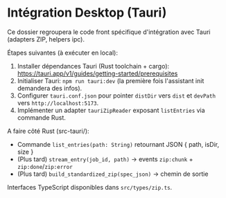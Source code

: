 # Intégration Desktop (Tauri)

Ce dossier regroupera le code front spécifique d'intégration avec Tauri (adapters ZIP, helpers ipc).

Étapes suivantes (à exécuter en local):
1. Installer dépendances Tauri (Rust toolchain + cargo): https://tauri.app/v1/guides/getting-started/prerequisites
2. Initialiser Tauri: `npm run tauri:dev` (la première fois l'assistant init demandera des infos).
3. Configurer `tauri.conf.json` pour pointer `distDir` vers `dist` et `devPath` vers `http://localhost:5173`.
4. Implémenter un adapter `tauriZipReader` exposant `listEntries` via commande Rust.

A faire côté Rust (src-tauri/):
- Commande `list_entries(path: String)` retournant JSON { path, isDir, size }
- (Plus tard) `stream_entry(job_id, path)` -> events `zip:chunk` + `zip:done`/`zip:error`
- (Plus tard) `build_standardized_zip(spec_json)` -> chemin de sortie

Interfaces TypeScript disponibles dans `src/types/zip.ts`.

